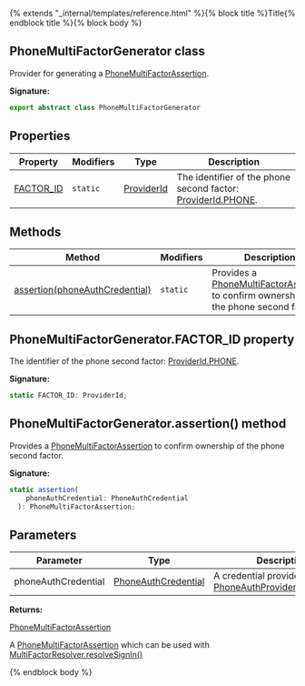 {% extends "_internal/templates/reference.html" %}{% block title %}Title{% endblock title %}{% block body %}
## PhoneMultiFactorGenerator class

Provider for generating a [PhoneMultiFactorAssertion](./auth-types.phonemultifactorassertion.md#phonemultifactorassertion_interface)<!-- -->.

<b>Signature:</b>

```typescript
export abstract class PhoneMultiFactorGenerator 
```

## Properties

|  Property | Modifiers | Type | Description |
|  --- | --- | --- | --- |
|  [FACTOR\_ID](./auth-types.phonemultifactorgenerator.md#phonemultifactorgeneratorfactor_id_property) | <code>static</code> | [ProviderId](./auth-types.md#providerid_enum) | The identifier of the phone second factor: [ProviderId.PHONE](./auth-types.md#provideridphone_enummember)<!-- -->. |

## Methods

|  Method | Modifiers | Description |
|  --- | --- | --- |
|  [assertion(phoneAuthCredential)](./auth-types.phonemultifactorgenerator.md#phonemultifactorgeneratorassertion_method) | <code>static</code> | Provides a [PhoneMultiFactorAssertion](./auth-types.phonemultifactorassertion.md#phonemultifactorassertion_interface) to confirm ownership of the phone second factor. |

## PhoneMultiFactorGenerator.FACTOR\_ID property

The identifier of the phone second factor: [ProviderId.PHONE](./auth-types.md#provideridphone_enummember)<!-- -->.

<b>Signature:</b>

```typescript
static FACTOR_ID: ProviderId;
```

## PhoneMultiFactorGenerator.assertion() method

Provides a [PhoneMultiFactorAssertion](./auth-types.phonemultifactorassertion.md#phonemultifactorassertion_interface) to confirm ownership of the phone second factor.

<b>Signature:</b>

```typescript
static assertion(
    phoneAuthCredential: PhoneAuthCredential
  ): PhoneMultiFactorAssertion;
```

## Parameters

|  Parameter | Type | Description |
|  --- | --- | --- |
|  phoneAuthCredential | [PhoneAuthCredential](./auth-types.phoneauthcredential.md#phoneauthcredential_class) | A credential provided by [PhoneAuthProvider.credential()](./auth.phoneauthprovider.md#phoneauthprovidercredential_method)<!-- -->. |

<b>Returns:</b>

[PhoneMultiFactorAssertion](./auth-types.phonemultifactorassertion.md#phonemultifactorassertion_interface)

A [PhoneMultiFactorAssertion](./auth-types.phonemultifactorassertion.md#phonemultifactorassertion_interface) which can be used with [MultiFactorResolver.resolveSignIn()](./auth-types.multifactorresolver.md#multifactorresolverresolvesignin_method)

{% endblock body %}
